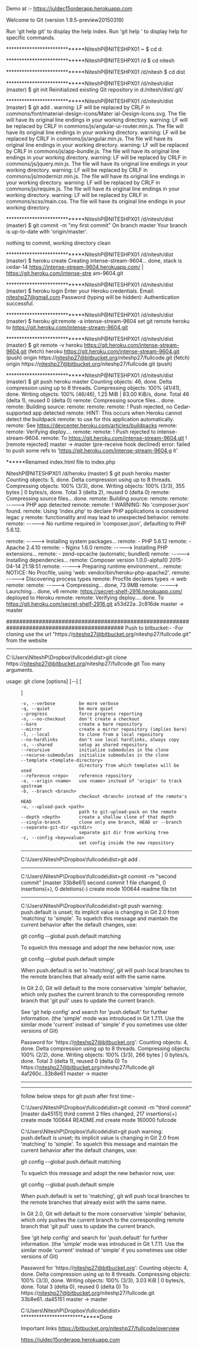 Demo at :- https://juldec15orderapp.herokuapp.com













Welcome to Git (version 1.9.5-preview20150319)


Run 'git help git' to display the help index.
Run 'git help <command>' to display help for specific commands.

*****************************NiteshP@NITESHPX01 ~
$ cd d:

*****************************NiteshP@NITESHPX01 /d
$ cd nitesh

*****************************NiteshP@NITESHPX01 /d/nitesh
$ cd dist

*****************************NiteshP@NITESHPX01 /d/nitesh/dist (master)
$ git init
Reinitialized existing Git repository in d:/nitesh/dist/.git/

*****************************NiteshP@NITESHPX01 /d/nitesh/dist (master)
$ git add .
warning: LF will be replaced by CRLF in commons/font/material-design-icons/Mater
ial-Design-Icons.svg.
The file will have its original line endings in your working directory.
warning: LF will be replaced by CRLF in commons/js/angular-ui-router.min.js.
The file will have its original line endings in your working directory.
warning: LF will be replaced by CRLF in commons/js/angular.min.js.
The file will have its original line endings in your working directory.
warning: LF will be replaced by CRLF in commons/js/app-bundle.js.
The file will have its original line endings in your working directory.
warning: LF will be replaced by CRLF in commons/js/jquery.min.js.
The file will have its original line endings in your working directory.
warning: LF will be replaced by CRLF in commons/js/modernizr.min.js.
The file will have its original line endings in your working directory.
warning: LF will be replaced by CRLF in commons/js/require.js.
The file will have its original line endings in your working directory.
warning: LF will be replaced by CRLF in commons/scss/main.css.
The file will have its original line endings in your working directory.

*****************************NiteshP@NITESHPX01 /d/nitesh/dist (master)
$ git commit -m "my first commit"
On branch master
Your branch is up-to-date with 'origin/master'.

nothing to commit, working directory clean

*****************************NiteshP@NITESHPX01 /d/nitesh/dist (master)
$ heroku create
Creating intense-stream-9604... done, stack is cedar-14
https://intense-stream-9604.herokuapp.com/ | https://git.heroku.com/intense-stre
am-9604.git

*****************************NiteshP@NITESHPX01 /d/nitesh/dist (master)
$ heroku login
Enter your Heroku credentials.
Email: niteshp27@gmail.com
Password (typing will be hidden):
Authentication successful.

*****************************NiteshP@NITESHPX01 /d/nitesh/dist (master)
$ heroku git:remote -a intense-stream-9604
set git remote heroku to https://git.heroku.com/intense-stream-9604.git

*****************************NiteshP@NITESHPX01 /d/nitesh/dist (master)
$ git remote -v
heroku  https://git.heroku.com/intense-stream-9604.git (fetch)
heroku  https://git.heroku.com/intense-stream-9604.git (push)
origin  https://niteshp27@bitbucket.org/niteshp27/fullcode.git (fetch)
origin  https://niteshp27@bitbucket.org/niteshp27/fullcode.git (push)

*****************************NiteshP@NITESHPX01 /d/nitesh/dist (master)
$ git push heroku master
Counting objects: 46, done.
Delta compression using up to 8 threads.
Compressing objects: 100% (41/41), done.
Writing objects: 100% (46/46), 1.25 MiB | 83.00 KiB/s, done.
Total 46 (delta 1), reused 0 (delta 0)
remote: Compressing source files... done.
remote: Building source:
remote:
remote:
remote:  !     Push rejected, no Cedar-supported app detected
remote: HINT: This occurs when Heroku cannot detect the buildpack
remote:       to use for this application automatically.
remote: See https://devcenter.heroku.com/articles/buildpacks
remote:
remote: Verifying deploy....
remote:
remote: !       Push rejected to intense-stream-9604.
remote:
To https://git.heroku.com/intense-stream-9604.git
 ! [remote rejected] master -> master (pre-receive hook declined)
error: failed to push some refs to 'https://git.heroku.com/intense-stream-9604.g
it'

******Renamed index.html file to index.php

NiteshP@NITESHPX01 /d/heroku (master)
$ git push heroku master
Counting objects: 5, done.
Delta compression using up to 8 threads.
Compressing objects: 100% (3/3), done.
Writing objects: 100% (3/3), 355 bytes | 0 bytes/s, done.
Total 3 (delta 2), reused 0 (delta 0)
remote: Compressing source files... done.
remote: Building source:
remote:
remote: -----> PHP app detected
remote:
remote:  !     WARNING: No 'composer.json' found.
remote:        Using 'index.php' to declare PHP applications is considered legac
y
remote:        functionality and may lead to unexpected behavior.
remote:
remote: -----> No runtime required in 'composer.json', defaulting to PHP 5.6.12.

remote: -----> Installing system packages...
remote:        - PHP 5.6.12
remote:        - Apache 2.4.10
remote:        - Nginx 1.6.0
remote: -----> Installing PHP extensions...
remote:        - zend-opcache (automatic; bundled)
remote: -----> Installing dependencies...
remote:        Composer version 1.0.0-alpha10 2015-04-14 21:18:51
remote: -----> Preparing runtime environment...
remote:        NOTICE: No Procfile, using 'web: vendor/bin/heroku-php-apache2'.
remote: -----> Discovering process types
remote:        Procfile declares types -> web
remote:
remote: -----> Compressing... done, 73.9MB
remote: -----> Launching... done, v6
remote:        https://secret-shelf-2916.herokuapp.com/ deployed to Heroku
remote:
remote: Verifying deploy.... done.
To https://git.heroku.com/secret-shelf-2916.git
   a53d22a..2c816de  master -> master

############################################################################################
Push to bitbucket:-
-For cloning use the url "https://niteshp27@bitbucket.org/niteshp27/fullcode.git" from the website

*****************************
C:\Users\NiteshP\Dropbox\fullcode\dist>git clone https://niteshp27@bitbucket.org/niteshp27/fullcode.git
Too many arguments.

usage: git clone [options] [--] <repo> [<dir>]

    -v, --verbose         be more verbose
    -q, --quiet           be more quiet
    --progress            force progress reporting
    -n, --no-checkout     don't create a checkout
    --bare                create a bare repository
    --mirror              create a mirror repository (implies bare)
    -l, --local           to clone from a local repository
    --no-hardlinks        don't use local hardlinks, always copy
    -s, --shared          setup as shared repository
    --recursive           initialize submodules in the clone
    --recurse-submodules  initialize submodules in the clone
    --template <template-directory>
                          directory from which templates will be used
    --reference <repo>    reference repository
    -o, --origin <name>   use <name> instead of 'origin' to track upstream
    -b, --branch <branch>
                          checkout <branch> instead of the remote's HEAD
    -u, --upload-pack <path>
                          path to git-upload-pack on the remote
    --depth <depth>       create a shallow clone of that depth
    --single-branch       clone only one branch, HEAD or --branch
    --separate-git-dir <gitdir>
                          separate git dir from working tree
    -c, --config <key=value>
                          set config inside the new repository

*****************************
C:\Users\NiteshP\Dropbox\fullcode\dist>git add .

*****************************
C:\Users\NiteshP\Dropbox\fullcode\dist>git commit -m "second commit"
[master 33b8e61] second commit
 1 file changed, 0 insertions(+), 0 deletions(-)
 create mode 100644 readme file.txt

*****************************
C:\Users\NiteshP\Dropbox\fullcode\dist>git push
warning: push.default is unset; its implicit value is changing in
Git 2.0 from 'matching' to 'simple'. To squelch this message
and maintain the current behavior after the default changes, use:

  git config --global push.default matching

To squelch this message and adopt the new behavior now, use:

  git config --global push.default simple

When push.default is set to 'matching', git will push local branches
to the remote branches that already exist with the same name.

In Git 2.0, Git will default to the more conservative 'simple'
behavior, which only pushes the current branch to the corresponding
remote branch that 'git pull' uses to update the current branch.

See 'git help config' and search for 'push.default' for further information.
(the 'simple' mode was introduced in Git 1.7.11. Use the similar mode
'current' instead of 'simple' if you sometimes use older versions of Git)

Password for 'https://niteshp27@bitbucket.org':
Counting objects: 4, done.
Delta compression using up to 8 threads.
Compressing objects: 100% (2/2), done.
Writing objects: 100% (3/3), 266 bytes | 0 bytes/s, done.
Total 3 (delta 1), reused 0 (delta 0)
To https://niteshp27@bitbucket.org/niteshp27/fullcode.git
   4af260c..33b8e61  master -> master


*********************
*********************
follow below steps for git push after first time:-


C:\Users\NiteshP\Dropbox\fullcode\dist>git commit -m "third commit"
[master da45151] third commit
 2 files changed, 217 insertions(+)
 create mode 100644 README.md
 create mode 160000 fullcode

C:\Users\NiteshP\Dropbox\fullcode\dist>git push
warning: push.default is unset; its implicit value is changing in
Git 2.0 from 'matching' to 'simple'. To squelch this message
and maintain the current behavior after the default changes, use:

  git config --global push.default matching

To squelch this message and adopt the new behavior now, use:

  git config --global push.default simple

When push.default is set to 'matching', git will push local branches
to the remote branches that already exist with the same name.

In Git 2.0, Git will default to the more conservative 'simple'
behavior, which only pushes the current branch to the corresponding
remote branch that 'git pull' uses to update the current branch.

See 'git help config' and search for 'push.default' for further information.
(the 'simple' mode was introduced in Git 1.7.11. Use the similar mode
'current' instead of 'simple' if you sometimes use older versions of Git)

Password for 'https://niteshp27@bitbucket.org':
Counting objects: 4, done.
Delta compression using up to 8 threads.
Compressing objects: 100% (3/3), done.
Writing objects: 100% (3/3), 3.03 KiB | 0 bytes/s, done.
Total 3 (delta 0), reused 0 (delta 0)
To https://niteshp27@bitbucket.org/niteshp27/fullcode.git
   33b8e61..da45151  master -> master

C:\Users\NiteshP\Dropbox\fullcode\dist>
*****************************Done

Important links
https://bitbucket.org/niteshp27/fullcode/overview

https://juldec15orderapp.herokuapp.com
